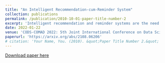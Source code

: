 ```yaml
---
title: "An Intelligent Recommendation-cum-Reminder System"
collection: publications
permalink: /publication/2010-10-01-paper-title-number-2
excerpt: 'Intelligent recommendation and reminder systems are the need of the fast-pacing life. Current intelligent systems such as Siri, Google Assistant, Microsoft Cortona, etc., have limited capability. For example, if you want to wake up at 6 am because you have an upcoming trip, you have to set the alarm manually. Besides, these systems do not recommend or remind what else to carry, such as carrying an umbrella during a likely rain. The present work proposes a system that takes an email as input and returns a recommendation-cum-reminder list. As a first step, we parse the emails, recognize the entities using named entity recognition (NER). In the second step, information retrieval over the web is done to identify nearby places, climatic conditions, etc. Imperative sentences from the reviews of all places are extracted and passed to the object extraction module. The main challenge lies in extracting the objects (items) of interest from the review. To solve it, a modified Machine Reading Comprehension-NER (MRC-NER) model is trained to tag objects of interest by formulating annotation rules as a query. The objects so found are recommended to the user one day in advance. The final reminder list of objects is pruned by our proposed model for tracking objects kept during the ”packing activity.” Eventually, when the user leaves for the event/trip, an alert is sent containing the reminding list items. Our approach achieves superior performance compared to several baselines by as much as 30% on recall and 10% on precision.'
date: 2022-01-22
venue: 'CODS-COMAD 2022: 5th Joint International Conference on Data Science & Management of Data (9th ACM IKDD CODS and 27th COMAD)'
paperurl: 'https://arxiv.org/abs/2108.06206'
# citation: 'Your Name, You. (2010). &quot;Paper Title Number 2.&quot; <i>Journal 1</i>. 1(2).'
---
```

<!-- This paper is about the number 2. The number 3 is left for future work. -->

[Download paper here](https://arxiv.org/abs/2108.06206)

<!-- Recommended citation: Your Name, You. (2010). "Paper Title Number 2." <i>Journal 1</i>. 1(2). -->
